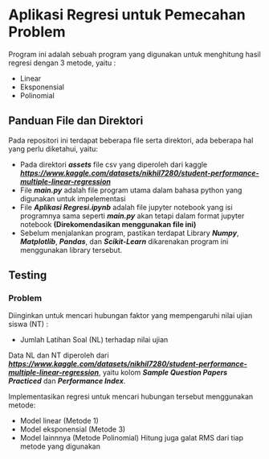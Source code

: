 # Aplikasi Regresi untuk Pemecahan Problem
Program ini adalah sebuah program yang digunakan untuk menghitung hasil regresi dengan 3 metode, yaitu :
* Linear
* Eksponensial
* Polinomial

## Panduan File dan Direktori

Pada repositori ini terdapat beberapa file serta direktori, ada beberapa hal yang perlu diketahui, yaitu:
* Pada direktori ***assets*** file csv yang diperoleh dari kaggle ***https://www.kaggle.com/datasets/nikhil7280/student-performance-multiple-linear-regression***
* File ***main.py*** adalah file program utama dalam bahasa python yang digunakan untuk impelementasi
* File ***Aplikasi Regresi.ipynb*** adalah file jupyter notebook yang isi programnya sama seperti ***main.py*** akan tetapi dalam format jupyter notebook **(Direkomendasikan menggunakan file ini)**
* Sebelum menjalankan program, pastikan terdapat Library ***Numpy***, ***Matplotlib***, ***Pandas***, dan ***Scikit-Learn*** dikarenakan program ini menggunakan library tersebut.


## Testing
### Problem
Diinginkan untuk mencari hubungan faktor yang mempengaruhi nilai ujian siswa (NT) :
* Jumlah Latihan Soal (NL) terhadap nilai ujian

Data NL dan NT diperoleh dari ***https://www.kaggle.com/datasets/nikhil7280/student-performance-multiple-linear-regression***, yaitu kolom ***Sample Question Papers Practiced*** dan ***Performance Index***.

Implementasikan regresi untuk mencari hubungan tersebut menggunakan metode:
* Model linear (Metode 1)
* Model eksponensial (Metode 3)
* Model lainnnya (Metode Polinomial)
Hitung juga galat RMS dari tiap metode yang digunakan
